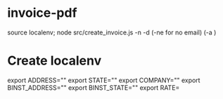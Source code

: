 # invoice-pdf

source localenv; node src/create_invoice.js -n <INVOICE-NUMBER> -d <DATE yyyymmdd> (-ne for no email) (-a <AMOUNT TO SUBTRACT FROM INVOICE>)

# Create localenv
export ADDRESS=""
export STATE=""
export COMPANY=""
export BINST_ADDRESS=""
export BINST_STATE=""
export RATE=
